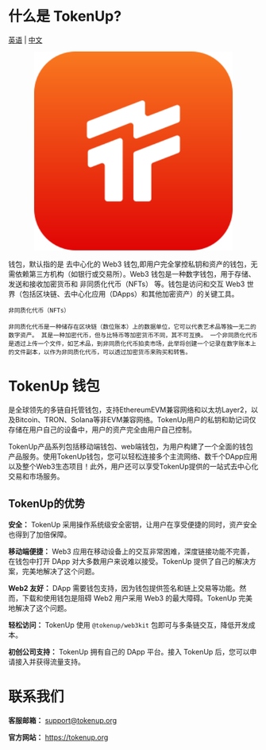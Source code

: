 
# 什么是 TokenUp?
[英语](index.EN.md) | [中文](index.md) 
<p align="center">
<img src="../../static/img/logo.svg" alt="SwapX banner" width="400"></img></p>

钱包，默认指的是 去中心化的 Web3 钱包,即用户完全掌控私钥和资产的钱包，无需依赖第三方机构（如银行或交易所）。Web3 钱包是一种数字钱包，用于存储、发送和接收加密货币和 非同质化代币（NFTs） 等。钱包是访问和交互 Web3 世界（包括区块链、去中心化应用（DApps）和其他加密资产）的关键工具。

    非同质化代币（NFTs）

    非同质化代币是一种储存在区块链（数位账本）上的数据单位，它可以代表艺术品等独一无二的数字资产。 其是一种加密代币，但与比特币等加密货币不同，其不可互换。 一个非同质化代币是透过上传一个文件，如艺术品，到非同质化代币拍卖市场，此举将创建一个记录在数字账本上的文件副本，以作为非同质化代币，可以透过加密货币来购买和转售。

# TokenUp 钱包

是全球领先的多链自托管钱包，支持EthereumEVM兼容网络和以太坊Layer2，以及Bitcoin、TRON、Solana等非EVM兼容网络。TokenUp用户的私钥和助记词仅存储在用户自己的设备中，用户的资产完全由用户自己控制。

TokenUp产品系列包括移动端钱包、web端钱包，为用户构建了一个全面的钱包产品服务。使用TokenUp钱包，您可以轻松连接多个主流网络、数千个DApp应用以及整个Web3生态项目！此外，用户还可以享受TokenUp提供的一站式去中心化交易和市场服务。


## TokenUp的优势

**安全：** TokenUp 采用操作系统级安全密钥，让用户在享受便捷的同时，资产安全也得到了加倍保障。

**移动端便捷：** Web3 应用在移动设备上的交互非常困难，深度链接功能不完善，在钱包中打开 DApp 对大多数用户来说难以接受。TokenUp 提供了自己的解决方案，完美地解决了这个问题。

**Web2 友好：** DApp 需要钱包支持，因为钱包提供签名和链上交易等功能。然而，下载和使用钱包是阻碍 Web2 用户采用 Web3 的最大障碍。TokenUp 完美地解决了这个问题。

**轻松访问：** TokenUp 使用 `@tokenup/web3kit` 包即可与多条链交互，降低开发成本。

**初创公司支持：** TokenUp 拥有自己的 DApp 平台。接入 TokenUp 后，您可以申请接入并获得流量支持。

# 联系我们

 **客服邮箱：** support@tokenup.org

 **官方网站：** https://tokenup.org